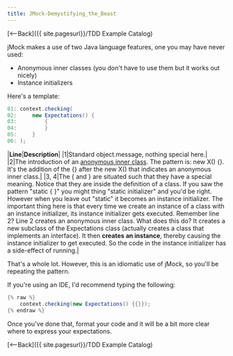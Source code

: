 ```yaml
---
title: JMock-Demystifying_the_Beast
---
```

[<--Back]({{ site.pagesurl}}/TDD Example Catalog)

jMock makes a use of two Java language features, one you may have never used:
* Anonymous inner classes (you don't have to use them but it works out nicely)
* Instance initializers

Here's a template:
```java
01: context.checking(
02:     new Expectations() {
03:         {
04:         }
05:     }
06: );
```

|**Line**|**Description**|
|1|Standard object.message, nothing special here.|
|2|The introduction of an [anonymous inner class](http://java.sun.com/docs/books/tutorial/java/javaOO/innerclasses.html). The pattern is: new X() {}. It's the addition of the {} after the new X() that indicates an anonymous inner class.|
|3, 4|The { and } are situated such that they have a special meaning. Notice that they are inside the definition of a class. If you saw the pattern "static { }" you might thing "static initializer" and you'd be right. However when you leave out "static" it becomes an instance initializer. The important thing here is that every time we create an instance of a class with an instance initializer, its instance initializer gets executed. Remember line 2? Line 2 creates an anonymous inner class. What does this do? It creates a new subclass of the Expectations class (actually creates a class that implements an interface). It then **creates an instance**, thereby causing the instance initializer to get executed. So the code in the instance initializer has a side-effect of running.|

That's a whole lot. However, this is an idiomatic use of jMock, so you'll be repeating the pattern.


If you're using an IDE, I'd recommend typing the following:
```java
{% raw %}
    context.checking(new Expectations() {{}});
{% endraw %}
```
Once you've done that, format your code and it will be a bit more clear where to express your expectations.

[<--Back]({{ site.pagesurl}}/TDD Example Catalog)
